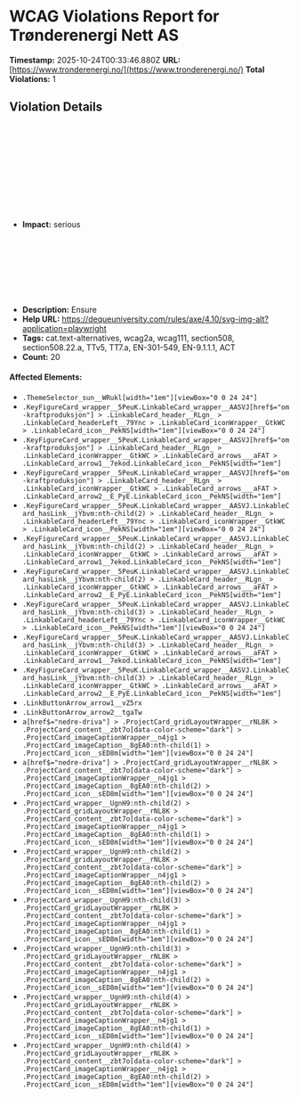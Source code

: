 # WCAG Violations Report for Trønderenergi Nett AS

**Timestamp:** 2025-10-24T00:33:46.880Z
**URL:** [https://www.tronderenergi.no/](https://www.tronderenergi.no/)
**Total Violations:** 1

## Violation Details

### <svg> elements with an img role must have an alternative text

- **Impact:** serious
- **Description:** Ensure <svg> elements with an img, graphics-document or graphics-symbol role have an accessible text
- **Help URL:** https://dequeuniversity.com/rules/axe/4.10/svg-img-alt?application=playwright
- **Tags:** cat.text-alternatives, wcag2a, wcag111, section508, section508.22.a, TTv5, TT7.a, EN-301-549, EN-9.1.1.1, ACT
- **Count:** 20

#### Affected Elements:

- `.ThemeSelector_sun__WRukl[width="1em"][viewBox="0 0 24 24"]`
- `.KeyFigureCard_wrapper__5PeuK.LinkableCard_wrapper__AASVJ[href$="om-kraftproduksjon"] > .LinkableCard_header__RLgn_ > .LinkableCard_headerLeft__79Ync > .LinkableCard_iconWrapper__GtkWC > .LinkableCard_icon__PekNS[width="1em"][viewBox="0 0 24 24"]`
- `.KeyFigureCard_wrapper__5PeuK.LinkableCard_wrapper__AASVJ[href$="om-kraftproduksjon"] > .LinkableCard_header__RLgn_ > .LinkableCard_iconWrapper__GtkWC > .LinkableCard_arrows___aFAT > .LinkableCard_arrow1__7ekod.LinkableCard_icon__PekNS[width="1em"]`
- `.KeyFigureCard_wrapper__5PeuK.LinkableCard_wrapper__AASVJ[href$="om-kraftproduksjon"] > .LinkableCard_header__RLgn_ > .LinkableCard_iconWrapper__GtkWC > .LinkableCard_arrows___aFAT > .LinkableCard_arrow2__E_PyE.LinkableCard_icon__PekNS[width="1em"]`
- `.KeyFigureCard_wrapper__5PeuK.LinkableCard_wrapper__AASVJ.LinkableCard_hasLink__jYbvm:nth-child(2) > .LinkableCard_header__RLgn_ > .LinkableCard_headerLeft__79Ync > .LinkableCard_iconWrapper__GtkWC > .LinkableCard_icon__PekNS[width="1em"][viewBox="0 0 24 24"]`
- `.KeyFigureCard_wrapper__5PeuK.LinkableCard_wrapper__AASVJ.LinkableCard_hasLink__jYbvm:nth-child(2) > .LinkableCard_header__RLgn_ > .LinkableCard_iconWrapper__GtkWC > .LinkableCard_arrows___aFAT > .LinkableCard_arrow1__7ekod.LinkableCard_icon__PekNS[width="1em"]`
- `.KeyFigureCard_wrapper__5PeuK.LinkableCard_wrapper__AASVJ.LinkableCard_hasLink__jYbvm:nth-child(2) > .LinkableCard_header__RLgn_ > .LinkableCard_iconWrapper__GtkWC > .LinkableCard_arrows___aFAT > .LinkableCard_arrow2__E_PyE.LinkableCard_icon__PekNS[width="1em"]`
- `.KeyFigureCard_wrapper__5PeuK.LinkableCard_wrapper__AASVJ.LinkableCard_hasLink__jYbvm:nth-child(3) > .LinkableCard_header__RLgn_ > .LinkableCard_headerLeft__79Ync > .LinkableCard_iconWrapper__GtkWC > .LinkableCard_icon__PekNS[width="1em"][viewBox="0 0 24 24"]`
- `.KeyFigureCard_wrapper__5PeuK.LinkableCard_wrapper__AASVJ.LinkableCard_hasLink__jYbvm:nth-child(3) > .LinkableCard_header__RLgn_ > .LinkableCard_iconWrapper__GtkWC > .LinkableCard_arrows___aFAT > .LinkableCard_arrow1__7ekod.LinkableCard_icon__PekNS[width="1em"]`
- `.KeyFigureCard_wrapper__5PeuK.LinkableCard_wrapper__AASVJ.LinkableCard_hasLink__jYbvm:nth-child(3) > .LinkableCard_header__RLgn_ > .LinkableCard_iconWrapper__GtkWC > .LinkableCard_arrows___aFAT > .LinkableCard_arrow2__E_PyE.LinkableCard_icon__PekNS[width="1em"]`
- `.LinkButtonArrow_arrow1__vZ5rx`
- `.LinkButtonArrow_arrow2__tgaTw`
- `a[href$="nedre-driva"] > .ProjectCard_gridLayoutWrapper__rNL8K > .ProjectCard_content__zbt7o[data-color-scheme="dark"] > .ProjectCard_imageCaptionWrapper__n4jg1 > .ProjectCard_imageCaption__8gEA0:nth-child(1) > .ProjectCard_icon__sED8m[width="1em"][viewBox="0 0 24 24"]`
- `a[href$="nedre-driva"] > .ProjectCard_gridLayoutWrapper__rNL8K > .ProjectCard_content__zbt7o[data-color-scheme="dark"] > .ProjectCard_imageCaptionWrapper__n4jg1 > .ProjectCard_imageCaption__8gEA0:nth-child(2) > .ProjectCard_icon__sED8m[width="1em"][viewBox="0 0 24 24"]`
- `.ProjectCard_wrapper__UgnH9:nth-child(2) > .ProjectCard_gridLayoutWrapper__rNL8K > .ProjectCard_content__zbt7o[data-color-scheme="dark"] > .ProjectCard_imageCaptionWrapper__n4jg1 > .ProjectCard_imageCaption__8gEA0:nth-child(1) > .ProjectCard_icon__sED8m[width="1em"][viewBox="0 0 24 24"]`
- `.ProjectCard_wrapper__UgnH9:nth-child(2) > .ProjectCard_gridLayoutWrapper__rNL8K > .ProjectCard_content__zbt7o[data-color-scheme="dark"] > .ProjectCard_imageCaptionWrapper__n4jg1 > .ProjectCard_imageCaption__8gEA0:nth-child(2) > .ProjectCard_icon__sED8m[width="1em"][viewBox="0 0 24 24"]`
- `.ProjectCard_wrapper__UgnH9:nth-child(3) > .ProjectCard_gridLayoutWrapper__rNL8K > .ProjectCard_content__zbt7o[data-color-scheme="dark"] > .ProjectCard_imageCaptionWrapper__n4jg1 > .ProjectCard_imageCaption__8gEA0:nth-child(1) > .ProjectCard_icon__sED8m[width="1em"][viewBox="0 0 24 24"]`
- `.ProjectCard_wrapper__UgnH9:nth-child(3) > .ProjectCard_gridLayoutWrapper__rNL8K > .ProjectCard_content__zbt7o[data-color-scheme="dark"] > .ProjectCard_imageCaptionWrapper__n4jg1 > .ProjectCard_imageCaption__8gEA0:nth-child(2) > .ProjectCard_icon__sED8m[width="1em"][viewBox="0 0 24 24"]`
- `.ProjectCard_wrapper__UgnH9:nth-child(4) > .ProjectCard_gridLayoutWrapper__rNL8K > .ProjectCard_content__zbt7o[data-color-scheme="dark"] > .ProjectCard_imageCaptionWrapper__n4jg1 > .ProjectCard_imageCaption__8gEA0:nth-child(1) > .ProjectCard_icon__sED8m[width="1em"][viewBox="0 0 24 24"]`
- `.ProjectCard_wrapper__UgnH9:nth-child(4) > .ProjectCard_gridLayoutWrapper__rNL8K > .ProjectCard_content__zbt7o[data-color-scheme="dark"] > .ProjectCard_imageCaptionWrapper__n4jg1 > .ProjectCard_imageCaption__8gEA0:nth-child(2) > .ProjectCard_icon__sED8m[width="1em"][viewBox="0 0 24 24"]`

